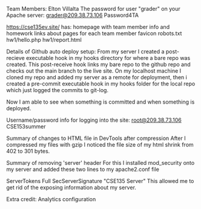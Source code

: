 Team Members:
Elton Villalta
The password for user "grader" on your Apache server:
grader@209.38.73.106
Password4TA

https://cse135ev.site/
has:
homepage with team member info and homework links
about pages for each team member
favicon
robots.txt
hw1/hello.php
hw1/report.html

Details of Github auto deploy setup:
From my server I created a post-recieve executable hook in my 
hooks directory for where a bare repo was created. This post-receive hook links my bare repo to the
github repo and checks out the main branch to the live site.
On my localhost machine I cloned my repo and added my server as a remote for deployment, then i created a pre-commit executable hook in my hooks folder for the 
local repo which just logged the commits to git-log.

Now I am able to see when something is committed and when something is deployed.

Username/password info for logging into the site:
root@209.38.73.106
CSE153summer



Summary of changes to HTML file in DevTools after compression
After I compressed my files with gzip I noticed the file size of my html shrink from 402 to 301 bytes.

Summary of removing 'server' header
For this I installed mod_security onto my server and added these two lines to my apache2.conf file

ServerTokens Full
SecServerSignature "CSE135 Server"
This allowed me to get rid of the exposing information about my server.

Extra credit: Analytics configuration
